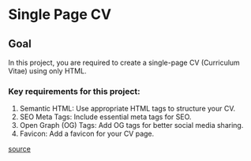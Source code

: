 # Single Page CV

## Goal

In this project, you are required to create a single-page CV (Curriculum Vitae) using only HTML.

### Key requirements for this project:

1. Semantic HTML: Use appropriate HTML tags to structure your CV.
2. SEO Meta Tags: Include essential meta tags for SEO.
3. Open Graph (OG) Tags: Add OG tags for better social media sharing.
4. Favicon: Add a favicon for your CV page.

[source](https://roadmap.sh/projects/single-page-cv)
